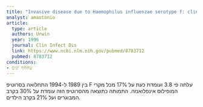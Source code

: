 ```yaml
---
title: "Invasive disease due to Haemophilus influenzae serotype f: clinical and epidemiologic characteristics in the H. influenzae serotype b vaccine era. The Haemophilus influenzae Study Group"
analyst: amantonio
article:
  type: article
  authors: Urwin
  year: 1996
  journal: Clin Infect Dis
  link: https://www.ncbi.nlm.nih.gov/pubmed/8783712
  pubmed: 8783712
conditions:
- שחלוף זנים
---
```


בין 1989 ל-1994 התחלואה בסרוטיפ F עלתה פי 3.8 ועומדת כעת על 17% מכל מקרי המופילוס אינפלואנזה. התמותה כתוצאה מהסרוטיפ הזה עומדת על 30% בקרב המבוגרים ועל 21% בקרב הילדים.
